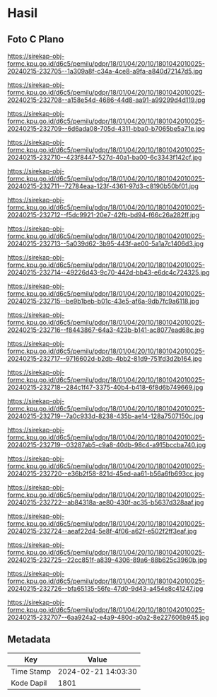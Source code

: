 # Hasil

## Foto C Plano

https://sirekap-obj-formc.kpu.go.id/d6c5/pemilu/pdpr/18/01/04/20/10/1801042010025-20240215-232705--1a309a8f-c34a-4ce8-a9fa-a840d72147d5.jpg

https://sirekap-obj-formc.kpu.go.id/d6c5/pemilu/pdpr/18/01/04/20/10/1801042010025-20240215-232708--a158e54d-4686-44d8-aa91-a99299d4d119.jpg

https://sirekap-obj-formc.kpu.go.id/d6c5/pemilu/pdpr/18/01/04/20/10/1801042010025-20240215-232709--6d6ada08-705d-4311-bba0-b7065be5a71e.jpg

https://sirekap-obj-formc.kpu.go.id/d6c5/pemilu/pdpr/18/01/04/20/10/1801042010025-20240215-232710--423f8447-527d-40a1-ba00-6c3343f142cf.jpg

https://sirekap-obj-formc.kpu.go.id/d6c5/pemilu/pdpr/18/01/04/20/10/1801042010025-20240215-232711--72784eaa-123f-4361-97d3-c8190b50bf01.jpg

https://sirekap-obj-formc.kpu.go.id/d6c5/pemilu/pdpr/18/01/04/20/10/1801042010025-20240215-232712--f5dc9921-20e7-42fb-bd94-f66c26a282ff.jpg

https://sirekap-obj-formc.kpu.go.id/d6c5/pemilu/pdpr/18/01/04/20/10/1801042010025-20240215-232713--5a039d62-3b95-443f-ae00-5a1a7c1406d3.jpg

https://sirekap-obj-formc.kpu.go.id/d6c5/pemilu/pdpr/18/01/04/20/10/1801042010025-20240215-232714--49226d43-9c70-442d-bb43-e6dc4c724325.jpg

https://sirekap-obj-formc.kpu.go.id/d6c5/pemilu/pdpr/18/01/04/20/10/1801042010025-20240215-232715--be9b1beb-b01c-43e5-af6a-9db7fc9a6118.jpg

https://sirekap-obj-formc.kpu.go.id/d6c5/pemilu/pdpr/18/01/04/20/10/1801042010025-20240215-232716--f8443867-64a3-423b-b141-ac8077ead68c.jpg

https://sirekap-obj-formc.kpu.go.id/d6c5/pemilu/pdpr/18/01/04/20/10/1801042010025-20240215-232717--9716602d-b2db-4bb2-81d9-751fd3d2b164.jpg

https://sirekap-obj-formc.kpu.go.id/d6c5/pemilu/pdpr/18/01/04/20/10/1801042010025-20240215-232718--284c1f47-3375-40b4-b418-6f8d6b749669.jpg

https://sirekap-obj-formc.kpu.go.id/d6c5/pemilu/pdpr/18/01/04/20/10/1801042010025-20240215-232719--7a0c933d-8238-435b-ae14-128a7507150c.jpg

https://sirekap-obj-formc.kpu.go.id/d6c5/pemilu/pdpr/18/01/04/20/10/1801042010025-20240215-232719--03287ab5-c9a8-40db-98c4-a915bccba740.jpg

https://sirekap-obj-formc.kpu.go.id/d6c5/pemilu/pdpr/18/01/04/20/10/1801042010025-20240215-232720--e36b2f58-821d-45ed-aa61-b56a6fb693cc.jpg

https://sirekap-obj-formc.kpu.go.id/d6c5/pemilu/pdpr/18/01/04/20/10/1801042010025-20240215-232722--ab84318a-ae80-430f-ac35-b5637d328aaf.jpg

https://sirekap-obj-formc.kpu.go.id/d6c5/pemilu/pdpr/18/01/04/20/10/1801042010025-20240215-232724--aeaf22d4-5e8f-4f06-a62f-e502f2ff3eaf.jpg

https://sirekap-obj-formc.kpu.go.id/d6c5/pemilu/pdpr/18/01/04/20/10/1801042010025-20240215-232725--22cc851f-a839-4306-89a6-88b625c3960b.jpg

https://sirekap-obj-formc.kpu.go.id/d6c5/pemilu/pdpr/18/01/04/20/10/1801042010025-20240215-232726--bfa65135-56fe-47d0-9d43-a454e8c41247.jpg

https://sirekap-obj-formc.kpu.go.id/d6c5/pemilu/pdpr/18/01/04/20/10/1801042010025-20240215-232707--6aa924a2-e4a9-480d-a0a2-8e227606b945.jpg


## Metadata

| Key        | Value               |
| ---------- | ------------------- |
| Time Stamp | 2024-02-21 14:03:30 |
| Kode Dapil | 1801                |



